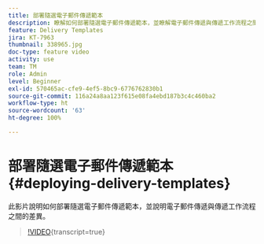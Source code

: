 ```yaml
---
title: 部署隨選電子郵件傳遞範本
description: 瞭解如何部署隨選電子郵件傳遞範本，並瞭解電子郵件傳遞與傳遞工作流程之間的差異。
feature: Delivery Templates
jira: KT-7963
thumbnail: 338965.jpg
doc-type: feature video
activity: use
team: TM
role: Admin
level: Beginner
exl-id: 570465ac-cfe9-4ef5-8bc9-6776762830b1
source-git-commit: 116a24a8aa123f615e08fa4ebd187b3c4c460ba2
workflow-type: ht
source-wordcount: '63'
ht-degree: 100%

---
```


# 部署隨選電子郵件傳遞範本 {#deploying-delivery-templates}

此影片說明如何部署隨選電子郵件傳遞範本，並說明電子郵件傳遞與傳遞工作流程之間的差異。

>[!VIDEO](https://video.tv.adobe.com/v/338965?quality=12&learn=on){transcript=true}
